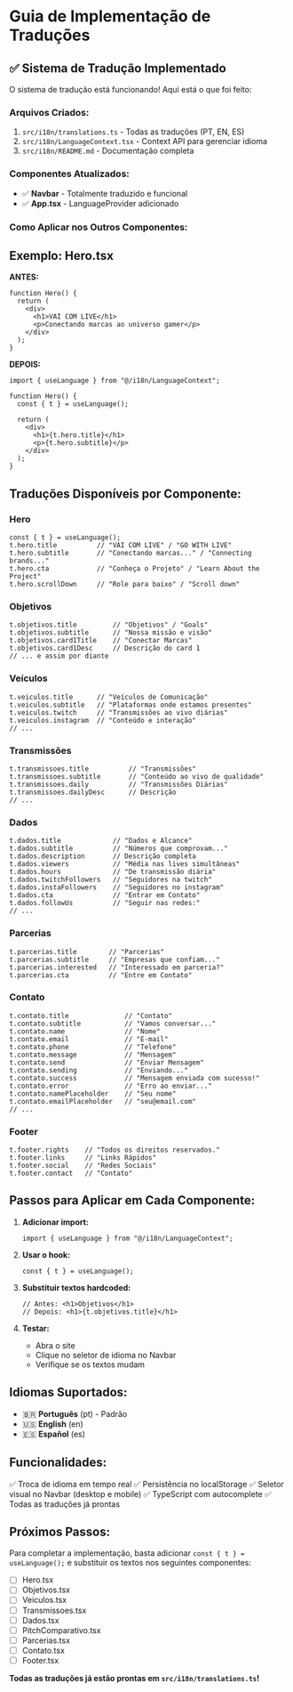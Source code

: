 # Guia de Implementação de Traduções

## ✅ Sistema de Tradução Implementado

O sistema de tradução está funcionando! Aqui está o que foi feito:

### Arquivos Criados:
1. `src/i18n/translations.ts` - Todas as traduções (PT, EN, ES)
2. `src/i18n/LanguageContext.tsx` - Context API para gerenciar idioma
3. `src/i18n/README.md` - Documentação completa

### Componentes Atualizados:
- ✅ **Navbar** - Totalmente traduzido e funcional
- ✅ **App.tsx** - LanguageProvider adicionado

### Como Aplicar nos Outros Componentes:

## Exemplo: Hero.tsx

**ANTES:**
```tsx
function Hero() {
  return (
    <div>
      <h1>VAI COM LIVE</h1>
      <p>Conectando marcas ao universo gamer</p>
    </div>
  );
}
```

**DEPOIS:**
```tsx
import { useLanguage } from "@/i18n/LanguageContext";

function Hero() {
  const { t } = useLanguage();
  
  return (
    <div>
      <h1>{t.hero.title}</h1>
      <p>{t.hero.subtitle}</p>
    </div>
  );
}
```

## Traduções Disponíveis por Componente:

### Hero
```tsx
const { t } = useLanguage();
t.hero.title          // "VAI COM LIVE" / "GO WITH LIVE"
t.hero.subtitle       // "Conectando marcas..." / "Connecting brands..."
t.hero.cta            // "Conheça o Projeto" / "Learn About the Project"
t.hero.scrollDown     // "Role para baixo" / "Scroll down"
```

### Objetivos
```tsx
t.objetivos.title         // "Objetivos" / "Goals"
t.objetivos.subtitle      // "Nossa missão e visão"
t.objetivos.card1Title    // "Conectar Marcas"
t.objetivos.card1Desc     // Descrição do card 1
// ... e assim por diante
```

### Veículos
```tsx
t.veiculos.title      // "Veículos de Comunicação"
t.veiculos.subtitle   // "Plataformas onde estamos presentes"
t.veiculos.twitch     // "Transmissões ao vivo diárias"
t.veiculos.instagram  // "Conteúdo e interação"
// ...
```

### Transmissões
```tsx
t.transmissoes.title          // "Transmissões"
t.transmissoes.subtitle       // "Conteúdo ao vivo de qualidade"
t.transmissoes.daily          // "Transmissões Diárias"
t.transmissoes.dailyDesc      // Descrição
// ...
```

### Dados
```tsx
t.dados.title             // "Dados e Alcance"
t.dados.subtitle          // "Números que comprovam..."
t.dados.description       // Descrição completa
t.dados.viewers           // "Média nas lives simultâneas"
t.dados.hours             // "De transmissão diária"
t.dados.twitchFollowers   // "Seguidores na twitch"
t.dados.instaFollowers    // "Seguidores no instagram"
t.dados.cta               // "Entrar em Contato"
t.dados.followUs          // "Seguir nas redes:"
// ...
```

### Parcerias
```tsx
t.parcerias.title        // "Parcerias"
t.parcerias.subtitle     // "Empresas que confiam..."
t.parcerias.interested   // "Interessado em parceria?"
t.parcerias.cta          // "Entre em Contato"
```

### Contato
```tsx
t.contato.title              // "Contato"
t.contato.subtitle           // "Vamos conversar..."
t.contato.name               // "Nome"
t.contato.email              // "E-mail"
t.contato.phone              // "Telefone"
t.contato.message            // "Mensagem"
t.contato.send               // "Enviar Mensagem"
t.contato.sending            // "Enviando..."
t.contato.success            // "Mensagem enviada com sucesso!"
t.contato.error              // "Erro ao enviar..."
t.contato.namePlaceholder    // "Seu nome"
t.contato.emailPlaceholder   // "seu@email.com"
// ...
```

### Footer
```tsx
t.footer.rights    // "Todos os direitos reservados."
t.footer.links     // "Links Rápidos"
t.footer.social    // "Redes Sociais"
t.footer.contact   // "Contato"
```

## Passos para Aplicar em Cada Componente:

1. **Adicionar import:**
   ```tsx
   import { useLanguage } from "@/i18n/LanguageContext";
   ```

2. **Usar o hook:**
   ```tsx
   const { t } = useLanguage();
   ```

3. **Substituir textos hardcoded:**
   ```tsx
   // Antes: <h1>Objetivos</h1>
   // Depois: <h1>{t.objetivos.title}</h1>
   ```

4. **Testar:**
   - Abra o site
   - Clique no seletor de idioma no Navbar
   - Verifique se os textos mudam

## Idiomas Suportados:

- 🇧🇷 **Português** (pt) - Padrão
- 🇺🇸 **English** (en)
- 🇪🇸 **Español** (es)

## Funcionalidades:

✅ Troca de idioma em tempo real
✅ Persistência no localStorage
✅ Seletor visual no Navbar (desktop e mobile)
✅ TypeScript com autocomplete
✅ Todas as traduções já prontas

## Próximos Passos:

Para completar a implementação, basta adicionar `const { t } = useLanguage();` e substituir os textos nos seguintes componentes:

- [ ] Hero.tsx
- [ ] Objetivos.tsx
- [ ] Veiculos.tsx
- [ ] Transmissoes.tsx
- [ ] Dados.tsx
- [ ] PitchComparativo.tsx
- [ ] Parcerias.tsx
- [ ] Contato.tsx
- [ ] Footer.tsx

**Todas as traduções já estão prontas em `src/i18n/translations.ts`!**
